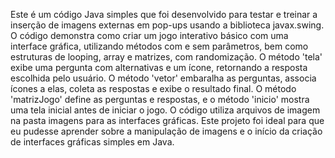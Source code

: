 Este é um código Java simples que foi desenvolvido para testar e treinar a inserção de imagens externas em pop-ups usando a biblioteca javax.swing. O código demonstra como criar um jogo interativo básico com uma interface gráfica, utilizando métodos com e sem parâmetros, bem como estruturas de looping, array e matrizes, com randomização. O método 'tela' exibe uma pergunta com alternativas e um ícone, retornando a resposta escolhida pelo usuário. O método 'vetor' embaralha as perguntas, associa ícones a elas, coleta as respostas e exibe o resultado final. O método 'matrizJogo' define as perguntas e respostas, e o método 'inicio' mostra uma tela inicial antes de iniciar o jogo. O código utiliza arquivos de imagem na pasta imagens para as interfaces gráficas. Este projeto foi ideal para que eu pudesse aprender sobre a manipulação de imagens e o início da criação de interfaces gráficas simples em Java.

